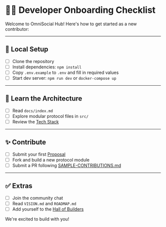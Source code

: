 # 🧑‍💻 Developer Onboarding Checklist

Welcome to OmniSocial Hub! Here's how to get started as a new contributor:

---

## 🔧 Local Setup

- [ ] Clone the repository
- [ ] Install dependencies: `npm install`
- [ ] Copy `.env.example` to `.env` and fill in required values
- [ ] Start dev server: `npm run dev` or `docker-compose up`

---

## 🧠 Learn the Architecture

- [ ] Read `docs/index.md`
- [ ] Explore modular protocol files in `src/`
- [ ] Review the [Tech Stack](https://beitmenotyou-com.github.io/omnisocial-hub/tech-stack.html)

---

## ✨ Contribute

- [ ] Submit your first [Proposal](https://github.com/beitmenotyou-com/omnisocial-hub/issues/new?template=proposal.md)
- [ ] Fork and build a new protocol module
- [ ] Submit a PR following [SAMPLE-CONTRIBUTIONS.md](../SAMPLE-CONTRIBUTIONS.md)

---

## ✅ Extras

- [ ] Join the community chat
- [ ] Read `VISION.md` and `ROADMAP.md`
- [ ] Add yourself to the [Hall of Builders](https://beitmenotyou-com.github.io/omnisocial-hub/hall-of-builders.html)

We're excited to build with you!
